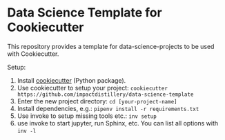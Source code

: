 # Data Science Template for Cookiecutter

This repository provides a template for data-science-projects to be used with Cookiecutter.

Setup:

1. Install [cookiecutter](https://cookiecutter.readthedocs.io/) (Python package).
2. Use cookiecutter to setup your project: `cookiecutter https://github.com/impactdistillery/data-science-template`
3. Enter the new project directory: `cd [your-project-name]`
4. Install dependencies, e.g.: `pipenv install -r requirements.txt`
5. Use invoke to setup missing tools etc.: `inv setup`
6. use invoke to start jupyter, run Sphinx, etc. You can list all options with `inv -l`
